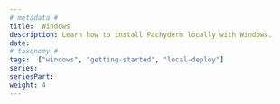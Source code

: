```yaml
---
# metadata # 
title:  Windows
description: Learn how to install Pachyderm locally with Windows.
date: 
# taxonomy #
tags:  ["windows", "getting-started", "local-deploy"]
series: 
seriesPart: 
weight: 4
---
```

  